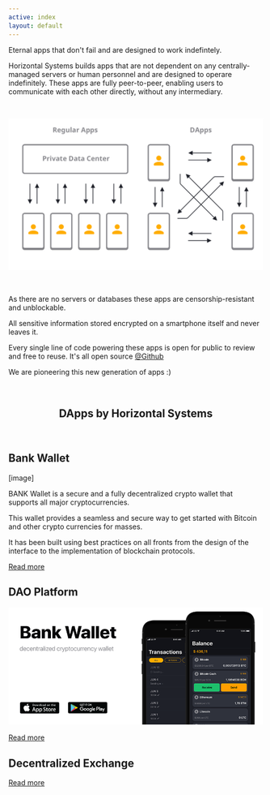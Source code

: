 ```yaml
---
active: index
layout: default
---
```


Eternal apps that don't fail and are designed to work indefintely.

Horizontal Systems builds apps that are not dependent on any centrally-managed servers or human personnel and are designed to operare indefinitely. These apps are fully peer-to-peer, enabling users to communicate with each other directly, without any intermediary.


<br/>

![Decentralized Apps (DApps)](/assets/images/dapps.png)

<br/>

As there are no servers or databases these apps are censorship-resistant and unblockable. 

All sensitive information stored encrypted on a smartphone itself and never leaves it. 

Every single line of code powering these apps is open for public to review and free to reuse. It's all open source [@Github](https://github.com/horizontalsystems/)

We are pioneering this new generation of apps :)


<br/>
<center><h2>DApps by Horizontal Systems</h2></center>
<br/>

## Bank Wallet

[image]

BANK Wallet is a secure and a fully decentralized crypto wallet that supports all major cryptocurrencies.

This wallet provides a seamless and secure way to get started with Bitcoin and other crypto currencies for masses. 

It has been built using best practices on all fronts from the design of the interface to the implementation of blockchain protocols.

[Read more](https://horizontalsystems.io/dapps/bank-wallet)


## DAO Platform

![Dao Platform](/assets/images/dao_platform.png)

[Read more](https://horizontalsystems.io/dapps/dao-platform)


## Decentralized Exchange

[Read more](https://horizontalsystems.io/dapps/dex)
